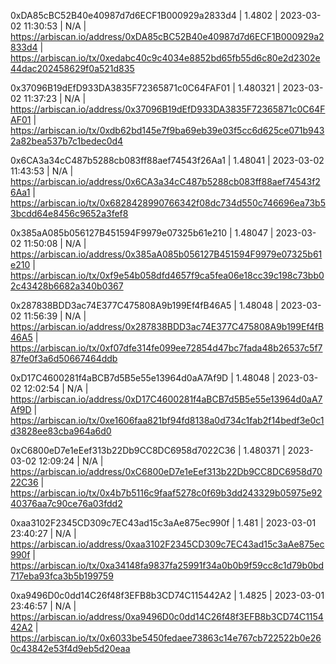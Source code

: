 0xDA85cBC52B40e40987d7d6ECF1B000929a2833d4 | 1.4802 | 2023-03-02 11:30:53 | N/A | https://arbiscan.io/address/0xDA85cBC52B40e40987d7d6ECF1B000929a2833d4 | https://arbiscan.io/tx/0xedabc40c9c4034e8852bd65fb55d6c80e2d2302e44dac202458629f0a521d835

0x37096B19dEfD933DA3835F72365871c0C64FAF01 | 1.480321 | 2023-03-02 11:37:23 | N/A | https://arbiscan.io/address/0x37096B19dEfD933DA3835F72365871c0C64FAF01 | https://arbiscan.io/tx/0xdb62bd145e7f9ba69eb39e03f5cc6d625ce071b9432a82bea537b7c1bedec0d4

0x6CA3a34cC487b5288cb083ff88aef74543f26Aa1 | 1.48041 | 2023-03-02 11:43:53 | N/A | https://arbiscan.io/address/0x6CA3a34cC487b5288cb083ff88aef74543f26Aa1 | https://arbiscan.io/tx/0x6828428990766342f08dc734d550c746696ea73b53bcdd64e8456c9652a3fef8

0x385aA085b056127B451594F9979e07325b61e210 | 1.48047 | 2023-03-02 11:50:08 | N/A | https://arbiscan.io/address/0x385aA085b056127B451594F9979e07325b61e210 | https://arbiscan.io/tx/0xf9e54b058dfd4657f9ca5fea06e18cc39c198c73bb02c43428b6682a340b0367

0x287838BDD3ac74E377C475808A9b199Ef4fB46A5 | 1.48048 | 2023-03-02 11:56:39 | N/A | https://arbiscan.io/address/0x287838BDD3ac74E377C475808A9b199Ef4fB46A5 | https://arbiscan.io/tx/0xf07dfe314fe099ee72854d47bc7fada48b26537c5f787fe0f3a6d50667464ddb

0xD17C4600281f4aBCB7d5B5e55e13964d0aA7Af9D | 1.48048 | 2023-03-02 12:02:54 | N/A | https://arbiscan.io/address/0xD17C4600281f4aBCB7d5B5e55e13964d0aA7Af9D | https://arbiscan.io/tx/0xe1606faa821bf94fd8138a0d734c1fab2f14bedf3e0c1d3828ee83cba964a6d0

0xC6800eD7e1eEef313b22Db9CC8DC6958d7022C36 | 1.480371 | 2023-03-02 12:09:24 | N/A | https://arbiscan.io/address/0xC6800eD7e1eEef313b22Db9CC8DC6958d7022C36 | https://arbiscan.io/tx/0x4b7b5116c9faaf5278c0f69b3dd243329b05975e9240376aa7c90ce76a03fdd2

0xaa3102F2345CD309c7EC43ad15c3aAe875ec990f | 1.481 | 2023-03-01 23:40:27 | N/A | https://arbiscan.io/address/0xaa3102F2345CD309c7EC43ad15c3aAe875ec990f | https://arbiscan.io/tx/0xa34148fa9837fa25991f34a0b0b9f59cc8c1d79b0bd717eba93fca3b5b199759

0xa9496D0c0dd14C26f48f3EFB8b3CD74C115442A2 | 1.4825 | 2023-03-01 23:46:57 | N/A | https://arbiscan.io/address/0xa9496D0c0dd14C26f48f3EFB8b3CD74C115442A2 | https://arbiscan.io/tx/0x6033be5450fedaee73863c14e767cb722522b0e260c43842e53f4d9eb5d20eaa